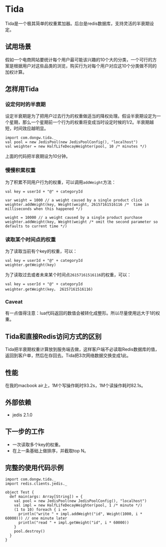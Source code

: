 # Tida

Tida是一个极其简单的权重累加器。后台是redis数据库，支持灵活的半衰期设定。

## 试用场景
假如一个电商网站要统计每个用户最可能该兴趣的10个大的分类，一个可行的方案是根据用户对这些品类的浏览，购买行为对每个用户对应这10个分类做不同的加权计算。

## 怎样用Tida

### 设定何时的半衰期
设定半衰期是为了把用户过去行为的权重做适当的降权处理。假设半衰期设定为一个星期，那么一个星期前一个行为的权重将变成当时设定时候的1/2。半衰期越短，时间效应越明显。

```
import com.dongw.tida._
val pool = new JedisPool(new JedisPoolConfig(), "localhost")
val weighter = new HalfLifeDecayWeighter(pool, 10 /* minutes */)
```

上面的代码把半衰期设为10分钟。

### 慢慢积累权重

为了积累不同用户行为的权重，可以调用`addWeight`方法：

```
val key = userId + "@" + categoryId

var weight = 1000 // a weight caused by a single product click
weighter.addWeight(key, Weight(weight, 26157161516116 /*  time in milliseconds when this happened */)

weight = 10000 // a weight caused by a single product purchase
weighter.addWeight(key, Weight(weight /* omit the second parameter so defaults to current time */)
```

### 读取某个时间点的权重

为了读取当前有个key的权重，可以：

```
val key = userId + "@" + categoryId
weighter.getWeight(key)
```

为了读取过去或者未来某个时间点`26157161516116`的权重，可以：

```
val key = userId + "@" + categoryId
weighter.getWeight(key， 26157161516116)
```

### Caveat
有一点值得注意：lua代码返回的数值会被转化成整形。所以尽量使用远大于1的权重。

## Tida和直接Redis访问方式的区别

Tida把半衰期权重计算放到服务端去做，这样客户端不必读取Redis数据库的值，返回到客户单，然后在存回去。Tida把3次网络数据交换变成1此。

## 性能
在我的macbook air上，1M个写操作耗时93.2s，1M个读操作耗时82.1s。

## 外部依赖
 - jedis 2.1.0

## 下一步的工作

- 一次读取多个key的权重。
- 在上一条基础上做排序，并截取top N。

## 完整的使用代码示例

```
import com.dongw.tida._
import redis.clients.jedis._

object Test {
  def main(args: Array[String]) = {
    val pool = new JedisPool(new JedisPoolConfig(), "localhost")
    val impl = new HalfLifeDecayWeighter(pool, 1 /* minute */)
    (1 to 10) foreach { i =>
      println("write " + impl.addWeight("id", Weight(1000, i * 60000))) // one minute later
      println("read " + impl.getWeight("id", i * 60000))
    }
    pool.destroy()
  }
}
```
